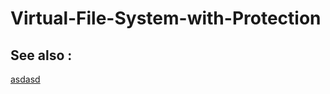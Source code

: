 # Virtual-File-System-with-Protection

## See also : 
 
[asdasd](https://github.com/MarwanaMostafa/Disk-Scheduling)
